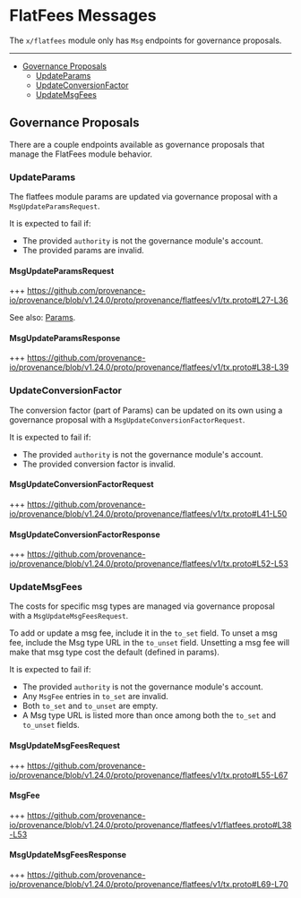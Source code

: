 # FlatFees Messages

The `x/flatfees` module only has `Msg` endpoints for governance proposals.

---
<!-- TOC -->
  - [Governance Proposals](#governance-proposals)
    - [UpdateParams](#updateparams)
    - [UpdateConversionFactor](#updateconversionfactor)
    - [UpdateMsgFees](#updatemsgfees)


## Governance Proposals

There are a couple endpoints available as governance proposals that manage the FlatFees module behavior.


### UpdateParams

The flatfees module params are updated via governance proposal with a `MsgUpdateParamsRequest`.

It is expected to fail if:
* The provided `authority` is not the governance module's account.
* The provided params are invalid.

#### MsgUpdateParamsRequest

+++ https://github.com/provenance-io/provenance/blob/v1.24.0/proto/provenance/flatfees/v1/tx.proto#L27-L36

See also: [Params](06_params.md#params).

#### MsgUpdateParamsResponse

+++ https://github.com/provenance-io/provenance/blob/v1.24.0/proto/provenance/flatfees/v1/tx.proto#L38-L39


### UpdateConversionFactor

The conversion factor (part of Params) can be updated on its own using a governance proposal with a `MsgUpdateConversionFactorRequest`.

It is expected to fail if:
* The provided `authority` is not the governance module's account.
* The provided conversion factor is invalid.

#### MsgUpdateConversionFactorRequest

+++ https://github.com/provenance-io/provenance/blob/v1.24.0/proto/provenance/flatfees/v1/tx.proto#L41-L50

#### MsgUpdateConversionFactorResponse

+++ https://github.com/provenance-io/provenance/blob/v1.24.0/proto/provenance/flatfees/v1/tx.proto#L52-L53


### UpdateMsgFees

The costs for specific msg types are managed via governance proposal with a `MsgUpdateMsgFeesRequest`.

To add or update a msg fee, include it in the `to_set` field.
To unset a msg fee, include the Msg type URL in the `to_unset` field.
Unsetting a msg fee will make that msg type cost the default (defined in params).

It is expected to fail if:
* The provided `authority` is not the governance module's account.
* Any `MsgFee` entries in `to_set` are invalid.
* Both `to_set` and `to_unset` are empty.
* A Msg type URL is listed more than once among both the `to_set` and `to_unset` fields.

#### MsgUpdateMsgFeesRequest

+++ https://github.com/provenance-io/provenance/blob/v1.24.0/proto/provenance/flatfees/v1/tx.proto#L55-L67

#### MsgFee

+++ https://github.com/provenance-io/provenance/blob/v1.24.0/proto/provenance/flatfees/v1/flatfees.proto#L38-L53

#### MsgUpdateMsgFeesResponse

+++ https://github.com/provenance-io/provenance/blob/v1.24.0/proto/provenance/flatfees/v1/tx.proto#L69-L70
